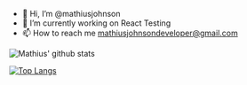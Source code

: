 - 👋  Hi, I’m @mathiusjohnson
- 🌱  I’m currently working on React Testing
- 📫  How to reach me mathiusjohnsondeveloper@gmail.com

<!---
mathiusjohnson/mathiusjohnson is a ✨ special ✨ repository because its `README.md` (this file) appears on your GitHub profile.
You can click the Preview link to take a look at your changes.
--->
![Mathius' github stats](https://github-readme-stats.vercel.app/api?username=mathiusjohnson)

[![Top Langs](https://github-readme-stats.vercel.app/api/top-langs/?username=mathiusjohnson&layout=compact)](https://github.com/anuraghazra/github-readme-stats)
